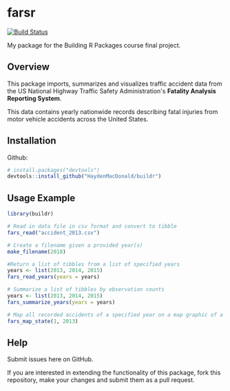 # farsr

[![Build Status](https://travis-ci.org/HaydenMacDonald/buildr.svg?branch=master)](https://travis-ci.org/HaydenMacDonald/buildr)

My package for the Building R Packages course final project.

## Overview

This package imports, summarizes and visualizes traffic accident data from the US National Highway Traffic Safety Administration's **Fatality Analysis Reporting System**.  

This data contains yearly nationwide records describing fatal injuries from motor vehicle accidents across the United States.  

## Installation

Github:  
``` r
# install.packages("devtools")
devtools::install_github("HaydenMacDonald/buildr")
```  
  
## Usage Example

``` r
library(buildr)

# Read in data file in csv format and convert to tibble 
fars_read("accident_2013.csv")

# Create a filename given a provided year(s)
make_filename(2018)

#Return a list of tibbles from a list of specified years
years <- list(2013, 2014, 2015)
fars_read_years(years = years)

# Summarize a list of tibbles by observation counts
years <- list(2013, 2014, 2015)
fars_summarize_years(years = years)

# Map all recorded accidents of a specified year on a map graphic of a specified state
fars_map_state(1, 2013)

```  
  
## Help

Submit issues here on GitHub.  

If you are interested in extending the functionality of this package, fork this repository, make your changes and submit them as a pull request.  
